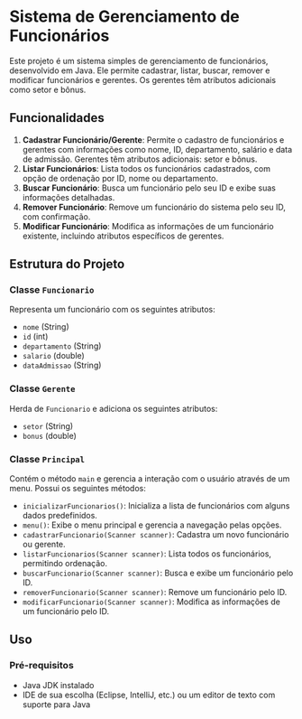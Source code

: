 # Sistema de Gerenciamento de Funcionários

Este projeto é um sistema simples de gerenciamento de funcionários, desenvolvido em Java. Ele permite cadastrar, listar, buscar, remover e modificar funcionários e gerentes. Os gerentes têm atributos adicionais como setor e bônus.

## Funcionalidades

1. **Cadastrar Funcionário/Gerente**: Permite o cadastro de funcionários e gerentes com informações como nome, ID, departamento, salário e data de admissão. Gerentes têm atributos adicionais: setor e bônus.
2. **Listar Funcionários**: Lista todos os funcionários cadastrados, com opção de ordenação por ID, nome ou departamento.
3. **Buscar Funcionário**: Busca um funcionário pelo seu ID e exibe suas informações detalhadas.
4. **Remover Funcionário**: Remove um funcionário do sistema pelo seu ID, com confirmação.
5. **Modificar Funcionário**: Modifica as informações de um funcionário existente, incluindo atributos específicos de gerentes.

## Estrutura do Projeto

### Classe `Funcionario`

Representa um funcionário com os seguintes atributos:
- `nome` (String)
- `id` (int)
- `departamento` (String)
- `salario` (double)
- `dataAdmissao` (String)

### Classe `Gerente`

Herda de `Funcionario` e adiciona os seguintes atributos:
- `setor` (String)
- `bonus` (double)

### Classe `Principal`

Contém o método `main` e gerencia a interação com o usuário através de um menu. Possui os seguintes métodos:
- `inicializarFuncionarios()`: Inicializa a lista de funcionários com alguns dados predefinidos.
- `menu()`: Exibe o menu principal e gerencia a navegação pelas opções.
- `cadastrarFuncionario(Scanner scanner)`: Cadastra um novo funcionário ou gerente.
- `listarFuncionarios(Scanner scanner)`: Lista todos os funcionários, permitindo ordenação.
- `buscarFuncionario(Scanner scanner)`: Busca e exibe um funcionário pelo ID.
- `removerFuncionario(Scanner scanner)`: Remove um funcionário pelo ID.
- `modificarFuncionario(Scanner scanner)`: Modifica as informações de um funcionário pelo ID.

## Uso

### Pré-requisitos

- Java JDK instalado
- IDE de sua escolha (Eclipse, IntelliJ, etc.) ou um editor de texto com suporte para Java